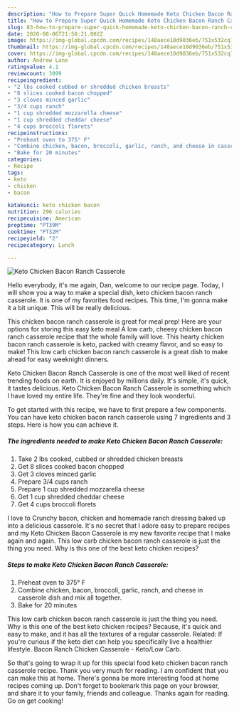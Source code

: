 ```yaml
---
description: "How to Prepare Super Quick Homemade Keto Chicken Bacon Ranch Casserole"
title: "How to Prepare Super Quick Homemade Keto Chicken Bacon Ranch Casserole"
slug: 83-how-to-prepare-super-quick-homemade-keto-chicken-bacon-ranch-casserole
date: 2020-08-06T21:58:21.002Z
image: https://img-global.cpcdn.com/recipes/148aece10d9036eb/751x532cq70/keto-chicken-bacon-ranch-casserole-recipe-main-photo.jpg
thumbnail: https://img-global.cpcdn.com/recipes/148aece10d9036eb/751x532cq70/keto-chicken-bacon-ranch-casserole-recipe-main-photo.jpg
cover: https://img-global.cpcdn.com/recipes/148aece10d9036eb/751x532cq70/keto-chicken-bacon-ranch-casserole-recipe-main-photo.jpg
author: Andrew Lane
ratingvalue: 4.1
reviewcount: 3099
recipeingredient:
- "2 lbs cooked cubbed or shredded chicken breasts"
- "8 slices cooked bacon chopped"
- "3 cloves minced garlic"
- "3/4 cups ranch"
- "1 cup shredded mozzarella cheese"
- "1 cup shredded cheddar cheese"
- "4 cups broccoli florets"
recipeinstructions:
- "Preheat oven to 375° F"
- "Combine chicken, bacon, broccoli, garlic, ranch, and cheese in casserole dish and mix all together."
- "Bake for 20 minutes"
categories:
- Recipe
tags:
- keto
- chicken
- bacon

katakunci: keto chicken bacon 
nutrition: 296 calories
recipecuisine: American
preptime: "PT39M"
cooktime: "PT32M"
recipeyield: "2"
recipecategory: Lunch

---
```



![Keto Chicken Bacon Ranch Casserole](https://img-global.cpcdn.com/recipes/148aece10d9036eb/751x532cq70/keto-chicken-bacon-ranch-casserole-recipe-main-photo.jpg)

Hello everybody, it's me again, Dan, welcome to our recipe page. Today, I will show you a way to make a special dish, keto chicken bacon ranch casserole. It is one of my favorites food recipes. This time, I'm gonna make it a bit unique. This will be really delicious.

This chicken bacon ranch casserole is great for meal prep! Here are your options for storing this easy keto meal A low carb, cheesy chicken bacon ranch casserole recipe that the whole family will love. This hearty chicken bacon ranch casserole is keto, packed with creamy flavor, and so easy to make! This low carb chicken bacon ranch casserole is a great dish to make ahead for easy weeknight dinners.

Keto Chicken Bacon Ranch Casserole is one of the most well liked of recent trending foods on earth. It is enjoyed by millions daily. It's simple, it's quick, it tastes delicious. Keto Chicken Bacon Ranch Casserole is something which I have loved my entire life. They're fine and they look wonderful.


To get started with this recipe, we have to first prepare a few components. You can have keto chicken bacon ranch casserole using 7 ingredients and 3 steps. Here is how you can achieve it.

<!--inarticleads1-->

##### The ingredients needed to make Keto Chicken Bacon Ranch Casserole:

1. Take 2 lbs cooked, cubbed or shredded chicken breasts
1. Get 8 slices cooked bacon chopped
1. Get 3 cloves minced garlic
1. Prepare 3/4 cups ranch
1. Prepare 1 cup shredded mozzarella cheese
1. Get 1 cup shredded cheddar cheese
1. Get 4 cups broccoli florets


I love to Crunchy bacon, chicken and homemade ranch dressing baked up into a delicious casserole. It&#39;s no secret that I adore easy to prepare recipes and my Keto Chicken Bacon Casserole is my new favorite recipe that I make again and again. This low carb chicken bacon ranch casserole is just the thing you need. Why is this one of the best keto chicken recipes? 

<!--inarticleads2-->

##### Steps to make Keto Chicken Bacon Ranch Casserole:

1. Preheat oven to 375° F
1. Combine chicken, bacon, broccoli, garlic, ranch, and cheese in casserole dish and mix all together.
1. Bake for 20 minutes


This low carb chicken bacon ranch casserole is just the thing you need. Why is this one of the best keto chicken recipes? Because, it&#39;s quick and easy to make, and it has all the textures of a regular casserole. Related: If you&#39;re curious if the keto diet can help you specifically live a healthier lifestyle. Bacon Ranch Chicken Casserole - Keto/Low Carb. 

So that's going to wrap it up for this special food keto chicken bacon ranch casserole recipe. Thank you very much for reading. I am confident that you can make this at home. There's gonna be more interesting food at home recipes coming up. Don't forget to bookmark this page on your browser, and share it to your family, friends and colleague. Thanks again for reading. Go on get cooking!
